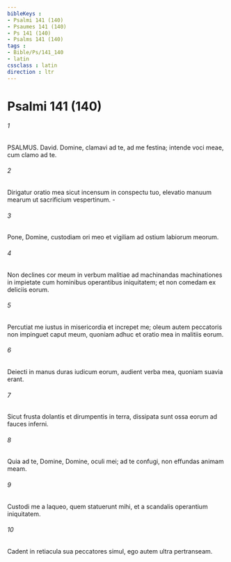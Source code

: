 ```yaml
---
bibleKeys : 
- Psalmi 141 (140)
- Psaumes 141 (140)
- Ps 141 (140)
- Psalms 141 (140)
tags : 
- Bible/Ps/141_140
- latin
cssclass : latin
direction : ltr
---
```


# Psalmi 141 (140)

###### 1
PSALMUS. David. Domine, clamavi ad te, ad me festina; intende voci meae, cum clamo ad te.
###### 2
Dirigatur oratio mea sicut incensum in conspectu tuo, elevatio manuum mearum ut sacrificium vespertinum. -
###### 3
Pone, Domine, custodiam ori meo et vigiliam ad ostium labiorum meorum.
###### 4
Non declines cor meum in verbum malitiae ad machinandas machinationes in impietate cum hominibus operantibus iniquitatem; et non comedam ex deliciis eorum.
###### 5
Percutiat me iustus in misericordia et increpet me; oleum autem peccatoris non impinguet caput meum, quoniam adhuc et oratio mea in malitiis eorum.
###### 6
Deiecti in manus duras iudicum eorum, audient verba mea, quoniam suavia erant.
###### 7
Sicut frusta dolantis et dirumpentis in terra, dissipata sunt ossa eorum ad fauces inferni.
###### 8
Quia ad te, Domine, Domine, oculi mei; ad te confugi, non effundas animam meam.
###### 9
Custodi me a laqueo, quem statuerunt mihi, et a scandalis operantium iniquitatem.
###### 10
Cadent in retiacula sua peccatores simul, ego autem ultra pertranseam.
